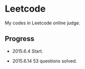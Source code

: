# Leetcode
My codes in Leetcode online judge. 

## Progress
- 2015.6.4 
Start.

- 2015.6.14
53 questions solved.
